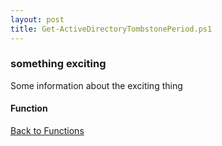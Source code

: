 ```yaml
---
layout: post
title: Get-ActiveDirectoryTombstonePeriod.ps1
---
```


### something exciting

Some information about the exciting thing

#### Function

<script src="https://gist-it.appspot.com/github.com/BanterBoy/scripts-blog/blob/master/PowerShell/functions/activeDirectory/Get-ActiveDirectoryTombstonePeriod.ps1"></script>

<a href="/menu/_pages/functions.html">Back to Functions</a>
